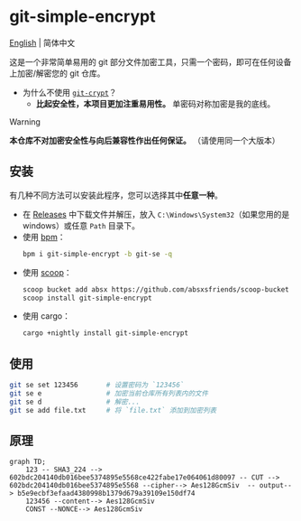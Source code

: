 # git-simple-encrypt

[English](../README.md) | 简体中文

这是一个非常简单易用的 git 部分文件加密工具，只需一个密码，即可在任何设备上加密/解密您的 git 仓库。

- 为什么不使用 [`git-crypt`](https://github.com/AGWA/git-crypt)？
  - **比起安全性，本项目更加注重易用性。** 单密码对称加密是我的底线。

> [!WARNING]  
> **本仓库不对加密安全性与向后兼容性作出任何保证。** （请使用同一个大版本）

## 安装

有几种不同方法可以安装此程序，您可以选择其中**任意一种**。

- 在 [Releases](https://github.com/lxl66566/git-simple-encrypt/releases) 中下载文件并解压，放入 `C:\Windows\System32`（如果您用的是 windows）或任意 `Path` 目录下。
- 使用 [bpm](https://github.com/lxl66566/bpm)：
  ```sh
  bpm i git-simple-encrypt -b git-se -q
  ```
- 使用 [scoop](https://scoop.sh/)：
  ```sh
  scoop bucket add absx https://github.com/absxsfriends/scoop-bucket
  scoop install git-simple-encrypt
  ```
- 使用 cargo：
  ```sh
  cargo +nightly install git-simple-encrypt
  ```

## 使用

```sh
git se set 123456       # 设置密码为 `123456`
git se e                # 加密当前仓库所有列表内的文件
git se d                # 解密...
git se add file.txt     # 将 `file.txt` 添加到加密列表
```

## 原理

```mermaid
graph TD;
    123 -- SHA3_224 --> 602bdc204140db016bee5374895e5568ce422fabe17e064061d80097 -- CUT --> 602bdc204140db016bee5374895e5568 --cipher--> Aes128GcmSiv  -- output--> b5e9ecbf3efaad4380998b1379d679a39109e150df74
    123456 --content--> Aes128GcmSiv
    CONST --NONCE--> Aes128GcmSiv
```
